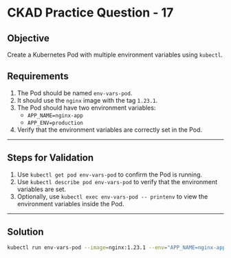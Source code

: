 # CKAD Practice Question - 17

## Objective

Create a Kubernetes Pod with multiple environment variables using `kubectl`.

## Requirements

1. The Pod should be named `env-vars-pod`.
2. It should use the `nginx` image with the tag `1.23.1`.
3. The Pod should have two environment variables:
   - `APP_NAME=nginx-app`
   - `APP_ENV=production`
4. Verify that the environment variables are correctly set in the Pod.

---

## Steps for Validation

1. Use `kubectl get pod env-vars-pod` to confirm the Pod is running.
2. Use `kubectl describe pod env-vars-pod` to verify that the environment variables are set.
3. Optionally, use `kubectl exec env-vars-pod -- printenv` to view the environment variables inside the Pod.

---

## Solution

```bash
kubectl run env-vars-pod --image=nginx:1.23.1 --env="APP_NAME=nginx-app" --env="APP_ENV=production"
```
